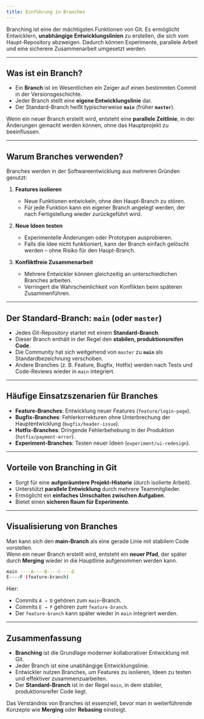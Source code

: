 ```yaml
---
title: Einführung in Branches
---
```


Branching ist eine der mächtigsten Funktionen von Git. Es ermöglicht Entwicklern, **unabhängige Entwicklungslinien** zu erstellen, die sich vom Haupt-Repository abzweigen. Dadurch können Experimente, parallele Arbeit und eine sicherere Zusammenarbeit umgesetzt werden.

---

## Was ist ein Branch?

- Ein **Branch** ist im Wesentlichen ein Zeiger auf einen bestimmten Commit in der Versionsgeschichte.
- Jeder Branch stellt eine **eigene Entwicklungslinie** dar.
- Der Standard-Branch heißt typischerweise **`main`** (früher **`master`**).

Wenn ein neuer Branch erstellt wird, entsteht eine **parallele Zeitlinie**, in der Änderungen gemacht werden können, ohne das Hauptprojekt zu beeinflussen.

---

## Warum Branches verwenden?

Branches werden in der Softwareentwicklung aus mehreren Gründen genutzt:

1. **Features isolieren**
   - Neue Funktionen entwickeln, ohne den Haupt-Branch zu stören.
   - Für jede Funktion kann ein eigener Branch angelegt werden, der nach Fertigstellung wieder zurückgeführt wird.

2. **Neue Ideen testen**
   - Experimentelle Änderungen oder Prototypen ausprobieren.
   - Falls die Idee nicht funktioniert, kann der Branch einfach gelöscht werden – ohne Risiko für den Haupt-Branch.

3. **Konfliktfreie Zusammenarbeit**
   - Mehrere Entwickler können gleichzeitig an unterschiedlichen Branches arbeiten.
   - Verringert die Wahrscheinlichkeit von Konflikten beim späteren Zusammenführen.

---

## Der Standard-Branch: `main` (oder `master`)

- Jedes Git-Repository startet mit einem **Standard-Branch**.
- Dieser Branch enthält in der Regel den **stabilen, produktionsreifen Code**.
- Die Community hat sich weitgehend von `master` zu **`main`** als Standardbezeichnung verschoben.
- Andere Branches (z. B. Feature, Bugfix, Hotfix) werden nach Tests und Code-Reviews wieder in `main` integriert.

---

## Häufige Einsatzszenarien für Branches

- **Feature-Branches**: Entwicklung neuer Features (`feature/login-page`).
- **Bugfix-Branches**: Fehlerkorrekturen ohne Unterbrechung der Hauptentwicklung (`bugfix/header-issue`).
- **Hotfix-Branches**: Dringende Fehlerbehebung in der Produktion (`hotfix/payment-error`).
- **Experiment-Branches**: Testen neuer Ideen (`experiment/ui-redesign`).

---

## Vorteile von Branching in Git

- Sorgt für eine **aufgeräumtere Projekt-Historie** (durch isolierte Arbeit).
- Unterstützt **parallele Entwicklung** durch mehrere Teammitglieder.
- Ermöglicht ein **einfaches Umschalten zwischen Aufgaben**.
- Bietet einen **sicheren Raum für Experimente**.

---

## Visualisierung von Branches

Man kann sich den **main-Branch** als eine gerade Linie mit stabilem Code vorstellen.  
Wenn ein neuer Branch erstellt wird, entsteht ein **neuer Pfad**, der später durch **Merging** wieder in die Hauptlinie aufgenommen werden kann.

```bash
main ----A----B----C----D
E----F (feature-branch)
```

Hier:
- Commits `A → D` gehören zum `main`-Branch.
- Commits `E → F` gehören zum `feature-branch`.
- Der `feature-branch` kann später wieder in `main` integriert werden.

---

## Zusammenfassung

- **Branching** ist die Grundlage moderner kollaborativer Entwicklung mit Git.
- Jeder Branch ist eine unabhängige Entwicklungslinie.
- Entwickler nutzen Branches, um Features zu isolieren, Ideen zu testen und effektiver zusammenzuarbeiten.
- Der **Standard-Branch** ist in der Regel `main`, in dem stabiler, produktionsreifer Code liegt.

Das Verständnis von Branches ist essenziell, bevor man in weiterführende Konzepte wie **Merging** oder **Rebasing** einsteigt.
